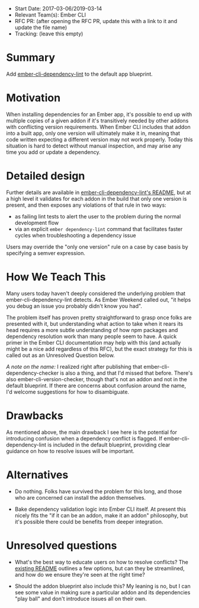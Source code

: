 - Start Date: 2017-03-06/2019-03-14
- Relevant Team(s): Ember CLI
- RFC PR: (after opening the RFC PR, update this with a link to it and update the file name)
- Tracking: (leave this empty)

# Summary

Add [ember-cli-dependency-lint](https://github.com/salsify/ember-cli-dependency-lint) to the default app blueprint.

# Motivation

When installing dependencies for an Ember app, it's possible to end up with multiple copies of a given addon if it's
transitively needed by other addons with conflicting version requirements. When Ember CLI includes that addon into a
built app, only one version will ultimately make it in, meaning that code written expecting a different version may not
work properly. Today this situation is hard to detect without manual inspection, and may arise any time you add or
update a dependency.

# Detailed design

Further details are available in [ember-cli-dependency-lint's README](https://github.com/salsify/ember-cli-dependency-lint),
but at a high level it validates for each addon in the build that only one version is present, and then exposes any
violations of that rule in two ways:
 - as failing lint tests to alert the user to the problem during the normal development flow
 - via an explicit `ember dependency-lint` command that facilitates faster cycles when troubleshooting a dependency issue

Users may override the "only one version" rule on a case by case basis by specifying a semver expression.

# How We Teach This

Many users today haven't deeply considered the underlying problem that ember-cli-dependency-lint detects. As Ember
Weekend called out, "it helps you debug an issue you probably didn't know you had".

The problem itself has proven pretty straightforward to grasp once folks are presented with it, but understanding what
action to take when it rears its head requires a more subtle understanding of how npm packages and dependency resolution
work than many people seem to have. A quick primer in the Ember CLI documentation may help with this (and actually
might be a nice add regardless of this RFC), but the exact strategy for this is called out as an Unresolved Question
below.

_A note on the name:_ I realized right after publishing that ember-cli-dependency-checker is also a thing, and that I'd
missed that before. There's also ember-cli-version-checker, though that's not an addon and not in the default blueprint.
If there are concerns about confusion around the name, I'd welcome suggestions for how to disambiguate.

# Drawbacks

As mentioned above, the main drawback I see here is the potential for introducing confusion when a dependency conflict
is flagged. If ember-cli-dependency-lint is included in the default blueprint, providing clear guidance on how to
resolve issues will be important.

# Alternatives

- Do nothing. Folks have survived the problem for this long, and those who are concerned can install the addon
  themselves.

- Bake dependency validation logic into Ember CLI itself. At present this nicely fits the "if it can be an addon, make
  it an addon" philosophy, but it's possible there could be benefits from deeper integration.

# Unresolved questions

- What's the best way to educate users on how to resolve conflicts? The
  [existing README](https://github.com/salsify/ember-cli-dependency-lint#dealing-with-conflicts)
  outlines a few options, but can they be streamlined, and how do we ensure they're seen at the right time?

- Should the addon blueprint also include this? My leaning is no, but I can see some value in making sure a particular
  addon and its dependencies "play ball" and don't introduce issues all on their own.
